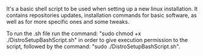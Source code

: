 It's a basic shell script to be used when setting up a new linux installation. It contains repositories updates, installation commands for basic software, as well as for more specific ones and some tweaks.

To run the .sh file run the command: "sudo chmod +x ./DistroSetupBashScript.sh" in order to give execution permission to the script, followed by the command: "sudo ./DistroSetupBashScript.sh".
